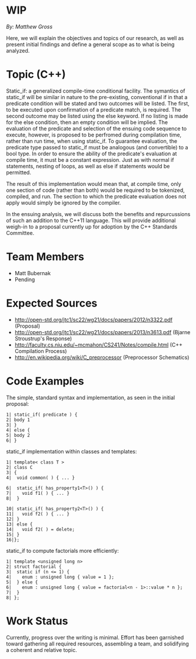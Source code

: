 WIP
===

_By: Matthew Gross_

Here, we will explain the objectives and topics of our research, as well as present initial findings and define a general scope as to what is being analyzed.

Topic (C++)
===========

Static_if: a generalized compile-time conditional facility. The symantics of static_if will be similar in nature to the pre-existing, conventional if in that a predicate condition will be stated and two outcomes will be listed. The first, to be executed upon confirmation of a predicate match, is required. The second outcome may be listed using the else keyword. If no listing is made for the else condition, then an empty condition will be implied. The evaluation of the predicate and selection of the ensuing code sequence to execute, however, is proposed to be perfromed during compilation time, rather than run time, when using static_if. To guarantee evaluation, the predicate type passed to static_if must be analogous (and convertible) to a bool type. In order to ensure the ability of the predicate's evaluation at compile time, it must be a constant expression. Just as with normal if statements, nesting of loops, as well as else if statements would be permitted.

The result of this implementation would mean that, at compile time, only one section of code (rather than both) would be required to be tokenized, compiled, and run. The section to which the predicate evaluation does not apply would simply be ignored by the compiler.

In the ensuing analysis, we will discuss both the benefits and repurcussions of such an addition to the C++11 language. This will provide additional weigh-in to a proposal currently up for adoption by the C++ Standards Committee.


Team Members
============
* Matt Bubernak
* Pending

Expected Sources
================
* http://open-std.org/jtc1/sc22/wg21/docs/papers/2012/n3322.pdf (Proposal)
* http://open-std.org/jtc1/sc22/wg21/docs/papers/2013/n3613.pdf (Bjarne Stroustrup's Response)
* http://faculty.cs.niu.edu/~mcmahon/CS241/Notes/compile.html (C++ Compilation Process)
* http://en.wikipedia.org/wiki/C_preprocessor (Preprocessor Schematics)

Code Examples
=============

The simple, standard syntax and implementation, as seen in the initial proposal:

~~~~~~~~~~~~~~~~
1| static_if( predicate ) {
2| body 1
3| }
4| else {
5| body 2
6| }
~~~~~~~~~~~~~~~~

static_if implementation within classes and templates:

~~~~~~~~~~~~~~~~
1| template< class T >
2| class C
3| {
4|  void common( ) { ... }

6|  static_if( has_property1<T>() ) {
7|    void f1( ) { ... }
8|  }

10| static_if( has_property2<T>() ) {
11|   void f2( ) { ... }
12| }
13| else {
14|   void f2( ) = delete;
15| }
16|};
~~~~~~~~~~~~~~~~

static_if to compute factorials more efficiently:

~~~~~~~~~~~~~~~~
1| template <unsigned long n>
2| struct factorial {
3|  static if (n <= 1) {
4|    enum : unsigned long { value = 1 };
5|  } else {
6|    enum : unsigned long { value = factorial<n - 1>::value * n };
7|  }
8| };
~~~~~~~~~~~~~~~~


Work Status
===========

Currently, progress over the writing is minimal. Effort has been garnished toward gathering all required resources, assembling a team, and solidifying a coherent and relative topic.
